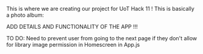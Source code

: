This is where we are creating our project for UoT Hack 11 ! This is basically a photo album:


ADD DETAILS AND FUNCTIONALITY OF THE APP !!!

TO DO: Need to prevent user from going to the next page if they don't allow for library image permission in Homescreen in App.js

